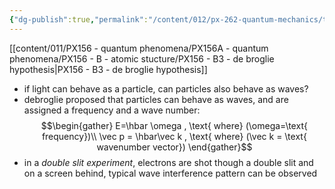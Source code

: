 ```yaml
---
{"dg-publish":true,"permalink":"/content/012/px-262-quantum-mechanics/term-1/a-recap/px-262-a5-debroglie-waves/","noteIcon":"1","created":"2025-08-27T13:14:15.915+01:00","updated":"2024-11-26T01:06:23.000+00:00"}
---
```


[[content/011/PX156 - quantum phenomena/PX156A - quantum phenomena/PX156 - B - atomic stucture/PX156 - B3 - de broglie hypothesis\|PX156 - B3 - de broglie hypothesis]]
- if light can behave as a particle, can particles also behave as waves?
- debroglie proposed that particles can behave as waves, and are assigned a frequency and a wave number: 
$$\begin{gather}
	E=\hbar \omega , \text{ where} (\omega=\text{ frequency})\\
	\vec p = \hbar\vec k , \text{ where} (\vec k = \text{ wavenumber vector})
\end{gather}$$
- in a *double slit experiment*, electrons are shot though a double slit and on a screen behind, typical wave interference pattern can be observed
